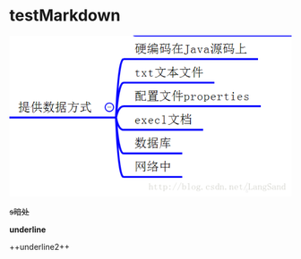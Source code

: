 # testMarkdown
![alt text](20161227150214670.png "haha")

~~s暗处~~



<!--以下是本文的脚注和超链接-->

__underline__

++underline2++
